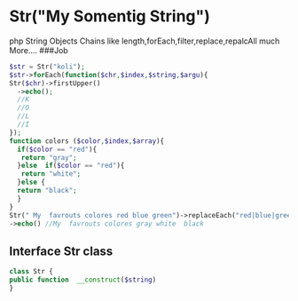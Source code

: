 # Str("My Somentig String")
php String Objects Chains like length,forEach,filter,replace,repalcAll much More....
###Job
```php
$str = Str("koli");
$str->forEach(function($chr,$index,$string,$argu){
Str($chr)->firstUpper()
  ->echo();
  //K
  //O
  //L
  //I
});
function colors ($color,$index,$array){
  if($color == "red"){
   return "gray";
  }else  if($color == "red"){
   return "white";
  }else {
  return "black";
  }
}
Str(" My  favrouts colores red blue green")->replaceEach("red|blue|green",colors)
->echo() //My  favrouts colores gray white  black

```

## Interface Str class
```php
class Str {
public function  __construct($string)
}


```
